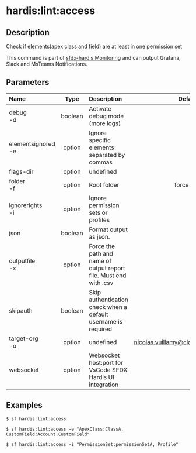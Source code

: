 <!-- This file has been generated with command 'sf hardis:doc:plugin:generate'. Please do not update it manually or it may be overwritten -->
# hardis:lint:access

## Description

Check if elements(apex class and field) are at least in one permission set
  
This command is part of [sfdx-hardis Monitoring](https://sfdx-hardis.cloudity.com/salesforce-monitoring-missing-access/) and can output Grafana, Slack and MsTeams Notifications.


## Parameters

|Name|Type|Description|Default|Required|Options|
|:---|:--:|:----------|:-----:|:------:|:-----:|
|debug<br/>-d|boolean|Activate debug mode (more logs)||||
|elementsignored<br/>-e|option|Ignore specific elements separated by commas||||
|flags-dir|option|undefined||||
|folder<br/>-f|option|Root folder|force-app|||
|ignorerights<br/>-i|option|Ignore permission sets or profiles||||
|json|boolean|Format output as json.||||
|outputfile<br/>-x|option|Force the path and name of output report file. Must end with .csv||||
|skipauth|boolean|Skip authentication check when a default username is required||||
|target-org<br/>-o|option|undefined|nicolas.vuillamy@cloudity.com.playnico|||
|websocket|option|Websocket host:port for VsCode SFDX Hardis UI integration||||

## Examples

```shell
$ sf hardis:lint:access
```

```shell
$ sf hardis:lint:access -e "ApexClass:ClassA, CustomField:Account.CustomField"
```

```shell
$ sf hardis:lint:access -i "PermissionSet:permissionSetA, Profile"
```


